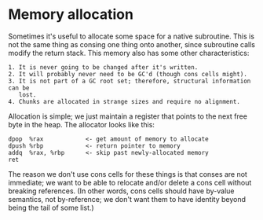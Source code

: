 # Memory allocation

Sometimes it's useful to allocate some space for a native subroutine. This is
not the same thing as consing one thing onto another, since subroutine calls
modify the return stack. This memory also has some other characteristics:

    1. It is never going to be changed after it's written.
    2. It will probably never need to be GC'd (though cons cells might).
    3. It is not part of a GC root set; therefore, structural information can be
       lost.
    4. Chunks are allocated in strange sizes and require no alignment.

Allocation is simple; we just maintain a register that points to the next free
byte in the heap. The allocator looks like this:

    dpop  %rax            <- get amount of memory to allocate
    dpush %rbp            <- return pointer to memory
    addq  %rax, %rbp      <- skip past newly-allocated memory
    ret

The reason we don't use cons cells for these things is that conses are not
immediate; we want to be able to relocate and/or delete a cons cell without
breaking references. (In other words, cons cells should have by-value semantics,
not by-reference; we don't want them to have identity beyond being the tail of
some list.)